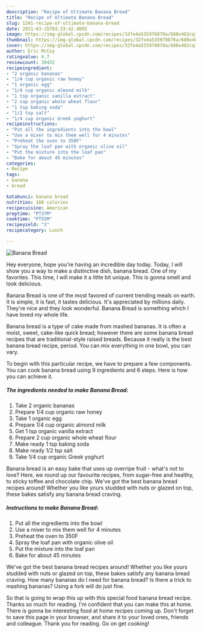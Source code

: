 ```yaml
---
description: "Recipe of Ultimate Banana Bread"
title: "Recipe of Ultimate Banana Bread"
slug: 1241-recipe-of-ultimate-banana-bread
date: 2021-03-15T03:33:42.489Z
image: https://img-global.cpcdn.com/recipes/32fe4a535970870a/680x482cq70/banana-bread-recipe-main-photo.jpg
thumbnail: https://img-global.cpcdn.com/recipes/32fe4a535970870a/680x482cq70/banana-bread-recipe-main-photo.jpg
cover: https://img-global.cpcdn.com/recipes/32fe4a535970870a/680x482cq70/banana-bread-recipe-main-photo.jpg
author: Eric McCoy
ratingvalue: 4.7
reviewcount: 30432
recipeingredient:
- "2 organic bananas"
- "1/4 cup organic raw honey"
- "1 organic egg"
- "1/4 cup organic almond milk"
- "1 tsp organic vanilla extract"
- "2 cup organic whole wheat flour"
- "1 tsp baking soda"
- "1/2 tsp salt"
- "1/4 cup organic Greek yoghurt"
recipeinstructions:
- "Put all the ingredients into the bowl"
- "Use a mixer to mix them well for 4 minutes"
- "Preheat the oven to 350F"
- "Spray the loaf pan with organic olive oil"
- "Put the mixture into the loaf pan"
- "Bake for about 45 minutes"
categories:
- Recipe
tags:
- banana
- bread

katakunci: banana bread 
nutrition: 168 calories
recipecuisine: American
preptime: "PT37M"
cooktime: "PT55M"
recipeyield: "3"
recipecategory: Lunch

---
```



![Banana Bread](https://img-global.cpcdn.com/recipes/32fe4a535970870a/680x482cq70/banana-bread-recipe-main-photo.jpg)

Hey everyone, hope you're having an incredible day today. Today, I will show you a way to make a distinctive dish, banana bread. One of my favorites. This time, I will make it a little bit unique. This is gonna smell and look delicious.

Banana Bread is one of the most favored of current trending meals on earth. It is simple, it is fast, it tastes delicious. It's appreciated by millions daily. They're nice and they look wonderful. Banana Bread is something which I have loved my whole life.

Banana bread is a type of cake made from mashed bananas. It is often a moist, sweet, cake-like quick bread; however there are some banana bread recipes that are traditional-style raised breads. Because it really is the best banana bread recipe, period. You can mix everything in one bowl, you can vary.


To begin with this particular recipe, we have to prepare a few components. You can cook banana bread using 9 ingredients and 6 steps. Here is how you can achieve it.

<!--inarticleads1-->

##### The ingredients needed to make Banana Bread:

1. Take 2 organic bananas
1. Prepare 1/4 cup organic raw honey
1. Take 1 organic egg
1. Prepare 1/4 cup organic almond milk
1. Get 1 tsp organic vanilla extract
1. Prepare 2 cup organic whole wheat flour
1. Make ready 1 tsp baking soda
1. Make ready 1/2 tsp salt
1. Take 1/4 cup organic Greek yoghurt


Banana bread is an easy bake that uses up overripe fruit - what&#39;s not to love? Here, we round up our favourite recipes, from sugar-free and healthy, to sticky toffee and chocolate chip. We&#39;ve got the best banana bread recipes around! Whether you like yours studded with nuts or glazed on top, these bakes satisfy any banana bread craving. 

<!--inarticleads2-->

##### Instructions to make Banana Bread:

1. Put all the ingredients into the bowl
1. Use a mixer to mix them well for 4 minutes
1. Preheat the oven to 350F
1. Spray the loaf pan with organic olive oil
1. Put the mixture into the loaf pan
1. Bake for about 45 minutes


We&#39;ve got the best banana bread recipes around! Whether you like yours studded with nuts or glazed on top, these bakes satisfy any banana bread craving. How many bananas do I need for banana bread? Is there a trick to mashing bananas? Using a fork will do just fine. 

So that is going to wrap this up with this special food banana bread recipe. Thanks so much for reading. I'm confident that you can make this at home. There is gonna be interesting food at home recipes coming up. Don't forget to save this page in your browser, and share it to your loved ones, friends and colleague. Thank you for reading. Go on get cooking!
